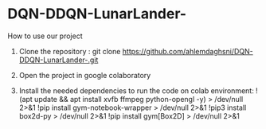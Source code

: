 # DQN-DDQN-LunarLander-
How to use our project
1. Clone the repository :
git clone https://github.com/ahlemdaghsni/DQN-DDQN-LunarLander-.git 
2. Open the project in google colaboratory
 
3. Install the needed dependencies to run the code on colab environment:
!(apt update && apt install xvfb ffmpeg python-opengl -y) > /dev/null 2>&1
!pip install gym-notebook-wrapper > /dev/null 2>&1
!pip3 install box2d-py > /dev/null 2>&1
!pip install gym[Box2D] > /dev/null 2>&1
